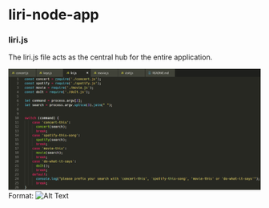 # liri-node-app

### liri.js

The liri.js file acts as the central hub for the entire application.

![liri](./images/liri.png)
Format: ![Alt Text](url)
